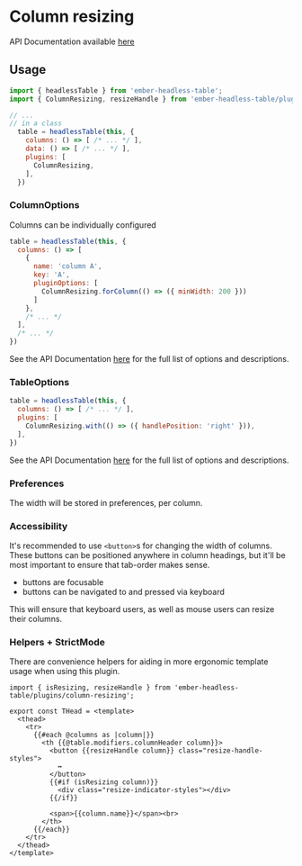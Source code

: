 # Column resizing

API Documentation available [here][api-docs]

[api-docs]: /api/modules/plugins_column_resizing

## Usage

```js
import { headlessTable } from 'ember-headless-table';
import { ColumnResizing, resizeHandle } from 'ember-headless-table/plugins/column-resizing';

// ...
// in a class
  table = headlessTable(this, {
    columns: () => [ /* ... */ ],
    data: () => [ /* ... */ ],
    plugins: [
      ColumnResizing,
    ],
  })
```


### ColumnOptions

Columns can be individually configured

```js
table = headlessTable(this, {
  columns: () => [
    {
      name: 'column A',
      key: 'A',
      pluginOptions: [
        ColumnResizing.forColumn(() => ({ minWidth: 200 }))
      ]
    },
    /* ... */
  ],
  /* ... */
})
```

See the API Documentation [here][api-docs] for the full list of options and descriptions.

### TableOptions

```js
table = headlessTable(this, {
  columns: () => [ /* ... */ ],
  plugins: [
    ColumnResizing.with(() => ({ handlePosition: 'right' })),
  ],
})
```

See the API Documentation [here][api-docs] for the full list of options and descriptions.

### Preferences

The width will be stored in preferences, per column.

### Accessibility

It's recommended to use `<button>`s for changing the width of columns.
These buttons can be positioned anywhere in column headings,
but it'll be most important to ensure that tab-order makes sense.

- buttons are focusable
- buttons can be navigated to and pressed via keyboard

This will ensure that keyboard users, as well as mouse users can resize their columns.


### Helpers + StrictMode

There are convenience helpers for aiding in more ergonomic template usage when using this plugin.

```gjs
import { isResizing, resizeHandle } from 'ember-headless-table/plugins/column-resizing';

export const THead = <template>
  <thead>
    <tr>
      {{#each @columns as |column|}}
        <th {{@table.modifiers.columnHeader column}}>
          <button {{resizeHandle column}} class="resize-handle-styles">
            ↔
          </button>
          {{#if (isResizing column)}}
            <div class="resize-indicator-styles"></div>
          {{/if}}

          <span>{{column.name}}</span><br>
        </th>
      {{/each}}
    </tr>
  </thead>
</template>
```
